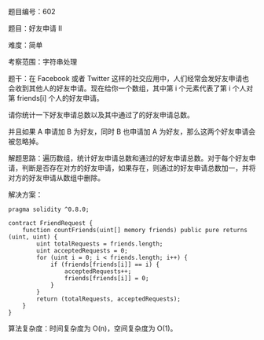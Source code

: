 题目编号：602

题目：好友申请 II

难度：简单

考察范围：字符串处理

题干：在 Facebook 或者 Twitter 这样的社交应用中，人们经常会发好友申请也会收到其他人的好友申请。现在给你一个数组，其中第 i 个元素代表了第 i 个人对第 friends[i] 个人的好友申请。

请你统计一下好友申请总数以及其中通过了的好友申请总数。

并且如果 A 申请加 B 为好友，同时 B 也申请加 A 为好友，那么这两个好友申请会被忽略掉。

解题思路：遍历数组，统计好友申请总数和通过的好友申请总数。对于每个好友申请，判断是否存在对方的好友申请，如果存在，则通过的好友申请总数加一，并将对方的好友申请从数组中删除。

解决方案：

```
pragma solidity ^0.8.0;

contract FriendRequest {
    function countFriends(uint[] memory friends) public pure returns (uint, uint) {
        uint totalRequests = friends.length;
        uint acceptedRequests = 0;
        for (uint i = 0; i < friends.length; i++) {
            if (friends[friends[i]] == i) {
                acceptedRequests++;
                friends[friends[i]] = 0;
            }
        }
        return (totalRequests, acceptedRequests);
    }
}
```

算法复杂度：时间复杂度为 O(n)，空间复杂度为 O(1)。